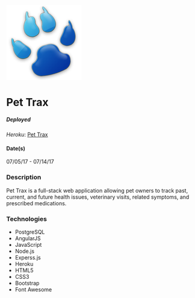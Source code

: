 ![Pet Trax logo](/public/images/blue-paw-logo.png)
# Pet Trax
##### Deployed
_Heroku_: [Pet Trax](https://pet-trax.herokuapp.com)
#### Date(s)
07/05/17 - 07/14/17
### Description
Pet Trax is a full-stack web application allowing pet owners to track past, current, and future health issues, veterinary visits, related symptoms, and prescribed medications.
### Technologies
- PostgreSQL
- AngularJS
- JavaScript
- Node.js
- Experss.js
- Heroku
- HTML5
- CSS3
- Bootstrap
- Font Awesome
